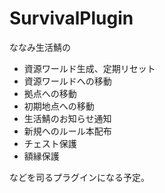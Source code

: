 # SurvivalPlugin
ななみ生活鯖の<br>
- 資源ワールド生成、定期リセット
- 資源ワールドへの移動
- 拠点への移動
- 初期地点への移動
- 生活鯖のお知らせ通知
- 新規へのルール本配布
- チェスト保護
- 額縁保護

などを司るプラグインになる予定。